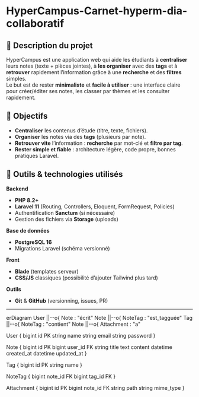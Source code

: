 # HyperCampus-Carnet-hyperm-dia-collaboratif

## 📝 Description du projet
HyperCampus est une application web qui aide les étudiants à **centraliser** leurs notes (texte + pièces jointes), à **les organiser** avec des **tags** et à **retrouver** rapidement l’information grâce à une **recherche** et des **filtres** simples.  
Le but est de rester **minimaliste** et **facile à utiliser** : une interface claire pour créer/éditer ses notes, les classer par thèmes et les consulter rapidement.

## 🎯 Objectifs
- **Centraliser** les contenus d’étude (titre, texte, fichiers).
- **Organiser** les notes via des **tags** (plusieurs par note).
- **Retrouver vite** l’information : **recherche** par mot-clé et **filtre par tag**.
- **Rester simple et fiable** : architecture légère, code propre, bonnes pratiques Laravel.

## 🧰 Outils & technologies utilisés
**Backend**
- **PHP 8.2+**
- **Laravel 11** (Routing, Controllers, Eloquent, FormRequest, Policies)
- Authentification **Sanctum** (si nécessaire)
- Gestion des fichiers via **Storage** (uploads)

**Base de données**
- **PostgreSQL 16**
- Migrations Laravel (schéma versionné)

**Front**
- **Blade** (templates serveur)
- **CSS/JS** classiques (possibilité d’ajouter Tailwind plus tard)

**Outils**
- **Git** & **GitHub** (versionning, issues, PR)

---
erDiagram
  User ||--o{ Note : "écrit"
  Note ||--o{ NoteTag : "est_tagguée"
  Tag  ||--o{ NoteTag : "contient"
  Note ||--o{ Attachment : "a"

  User {
    bigint id PK
    string name
    string email
    string password
  }

  Note {
    bigint id PK
    bigint user_id FK
    string title
    text   content
    datetime created_at
    datetime updated_at
  }

  Tag {
    bigint id PK
    string name
  }

  NoteTag {
    bigint note_id FK
    bigint tag_id  FK
  }

  Attachment {
    bigint id PK
    bigint note_id FK
    string path
    string mime_type
  }
